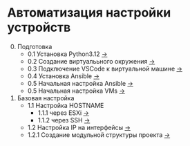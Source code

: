 # Автоматизация настройки устройств

0. Подготовка
   - 0.1 Установка Python3.12 [->](./init/installPython3.12/README.md)
   - 0.2 Создание виртуалььного окружения [->](./init/createVirtualEnv/README.md)
   - 0.3 Подключение VSCode к виртуальной машине [->](./init/connectVSCodeToAnsible/README.md)
   - 0.4 Установка Ansible [->](./init/installAnsible/README.md)
   - 0.5 Начальная настройка Ansible [->](./init/initSettings/README.md)
   - 0.5 Начальная настройка VMs [->](./init/initVMs/README.md)
1. Базовая настройка
   - 1.1 Настройка HOSTNAME 
      - 1.1.1 через ESXi [->](./changeHostnameViaESXi/README.md)
      - 1.1.2 через SSH [->](./changeHostnameViaSSH/README.md)
   - 1.2 Настройка IP на интерфейсы [->](./assignIpAddress/README.md)
   - 1.2.1 Создание модульной структуры проекта [->](./createStructireProject/README.md)